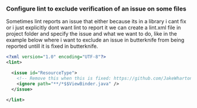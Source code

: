 

### Configure lint to exclude verification of an issue on some files

Sometimes lint reports an issue that either because its in a library i cant fix or 
i just explicitly dont want lint to report it we can create a lint.xml file in project folder
and specify the issue and what we want to do, like in the example below where 
i want to exclude an issue in butterknife from being reported untill it is fixed in butterknife.


```xml
<?xml version="1.0" encoding="UTF-8"?>
<lint>

  <issue id="ResourceType">
    <!-- Remove this when this is fixed: https://github.com/JakeWharton/butterknife/issues/338 -->
    <ignore path="**/*$$ViewBinder.java" />
  </issue>

</lint>

```
